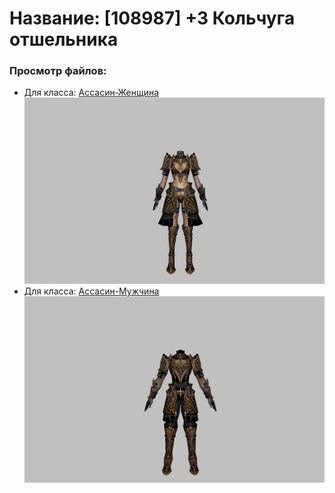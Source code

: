 # Название: [108987] +3 Кольчуга отшельника

### Просмотр файлов:
- Для класса: [Ассасин-Женщина](Ассасин-Женщина)
![p070033.png](Ассасин-Женщина/p070033.png)
- Для класса: [Ассасин-Мужчина](Ассасин-Мужчина)
![p060033.png](Ассасин-Мужчина/p060033.png)
